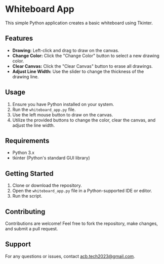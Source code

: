 # Whiteboard App

This simple Python application creates a basic whiteboard using Tkinter.

## Features

- **Drawing:** Left-click and drag to draw on the canvas.
- **Change Color:** Click the "Change Color" button to select a new drawing color.
- **Clear Canvas:** Click the "Clear Canvas" button to erase all drawings.
- **Adjust Line Width:** Use the slider to change the thickness of the drawing line.

## Usage

1. Ensure you have Python installed on your system.
2. Run the `whiteboard_app.py` file.
3. Use the left mouse button to draw on the canvas.
4. Utilize the provided buttons to change the color, clear the canvas, and adjust the line width.

## Requirements

- Python 3.x
- tkinter (Python's standard GUI library)

## Getting Started

1. Clone or download the repository.
2. Open the `whiteboard_app.py` file in a Python-supported IDE or editor.
3. Run the script.

## Contributing

Contributions are welcome! Feel free to fork the repository, make changes, and submit a pull request.

## Support
For any questions or issues, contact [acb.tech2023@gmail.com](mailto:acb.tech2023@gmail.com).

